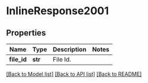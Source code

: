 # InlineResponse2001

## Properties
Name | Type | Description | Notes
------------ | ------------- | ------------- | -------------
**file_id** | **str** | File Id. | 

[[Back to Model list]](../README.md#documentation-for-models) [[Back to API list]](../README.md#documentation-for-api-endpoints) [[Back to README]](../README.md)

